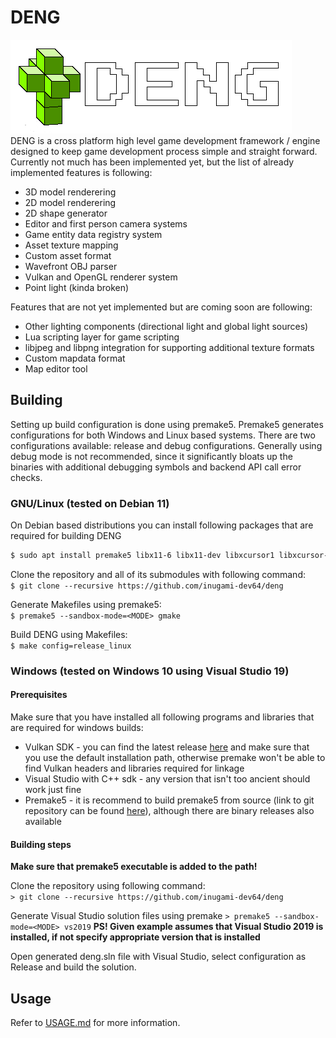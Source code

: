 # DENG

![logo](logo/logo_full.png)  
DENG is a cross platform high level game development framework / engine designed to keep game development process
simple and straight forward. Currently not much has been implemented yet, but the list of already implemented 
features is following: 
* 3D model renderering  
* 2D model renderering  
* 2D shape generator  
* Editor and first person camera systems  
* Game entity data registry system  
* Asset texture mapping  
* Custom asset format  
* Wavefront OBJ parser
* Vulkan and OpenGL renderer system
* Point light (kinda broken)

Features that are not yet implemented but are coming soon are following:  
* Other lighting components (directional light and global light sources)  
* Lua scripting layer for game scripting  
* libjpeg and libpng integration for supporting additional texture formats  
* Custom mapdata format  
* Map editor tool  


## Building

Setting up build configuration is done using premake5. Premake5 generates configurations for both Windows 
and Linux based systems. There are two configurations available: release and debug configurations. Generally 
using debug mode is not recommended, since it significantly bloats up the binaries with additional debugging
symbols and backend API call error checks.


### GNU/Linux (tested on Debian 11)

On Debian based distributions you can install following packages that are required for building DENG  
```md
$ sudo apt install premake5 libx11-6 libx11-dev libxcursor1 libxcursor-dev vulkan-validationlayers libglvnd0 libglvnd-dev
```

Clone the repository and all of its submodules with following command:  
`$ git clone --recursive https://github.com/inugami-dev64/deng`

Generate Makefiles using premake5:  
`$ premake5 --sandbox-mode=<MODE> gmake`

Build DENG using Makefiles:  
`$ make config=release_linux`


### Windows (tested on Windows 10 using Visual Studio 19)

#### Prerequisites

Make sure that you have installed all following programs and libraries that are required for windows builds:  
* Vulkan SDK - you can find the latest release [here](https://vulkan.lunarg.com/sdk/home#windows) and make sure 
that you use the default installation path, otherwise premake won't be able to find Vulkan headers and libraries 
required for linkage
* Visual Studio with C++ sdk - any version that isn't too ancient should work just fine
* Premake5 - it is recommend to build premake5 from source (link to git repository can be found [here](https://github.com/premake/premake-core)), 
although there are binary releases also available


#### Building steps

**Make sure that premake5 executable is added to the path!**

Clone the repository using following command:  
`> git clone --recursive https://github.com/inugami-dev64/deng`

Generate Visual Studio solution files using premake 
`> premake5 --sandbox-mode=<MODE> vs2019`
**PS! Given example assumes that Visual Studio 2019 is installed, if not specify appropriate version that is installed**  

Open generated deng.sln file with Visual Studio, select configuration as Release and build the solution.

## Usage
Refer to [USAGE.md](USAGE.md) for more information.
